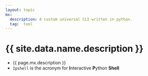 ```yaml
---
layout: topic
mx:
  description: A custom universal CLI written in python.
  tag:  tool
---
```



# {{ site.data.name.description }}
- {{ page.mx.description }}
- `Ipshell`  is the acronym for **I**nteractive **P**ython **Shell**

